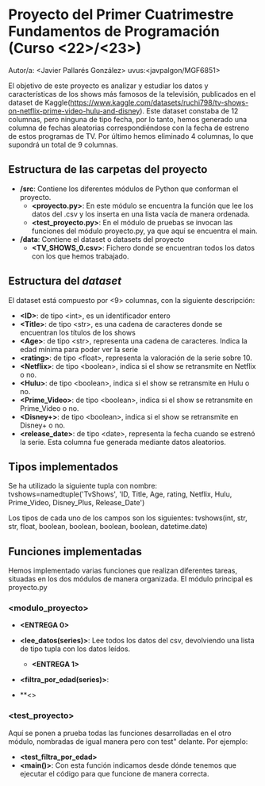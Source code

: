 # Proyecto del Primer Cuatrimestre Fundamentos de Programación (Curso  \<22\>/\<23\>)
Autor/a: \<Javier Pallarés González\>   uvus:\<javpalgon/MGF6851\>

El objetivo de este proyecto es analizar y estudiar los datos y características de los shows más famosos de la televisión, publicados en el dataset de Kaggle(https://www.kaggle.com/datasets/ruchi798/tv-shows-on-netflix-prime-video-hulu-and-disney). Este dataset constaba de 12 columnas, pero ninguna de tipo fecha, por lo tanto, hemos generado una columna de fechas aleatorias correspondiéndose con la fecha de estreno de estos programas de TV. Por último hemos eliminado 4 columnas, lo que supondrá un total de 9 columnas.


## Estructura de las carpetas del proyecto

* **/src**: Contiene los diferentes módulos de Python que conforman el proyecto.
  * **\<proyecto.py\>**: En este módulo se encuentra la función que lee los datos del .csv y los inserta en una lista vacía de manera ordenada.
  * **\<test_proyecto.py\>**: En el módulo de pruebas se invocan las funciones del módulo proyecto.py, ya que aquí se encuentra el main. 
* **/data**: Contiene el dataset o datasets del proyecto
    * **\<TV_SHOWS_0.csv\>**: Fichero donde se encuentran todos los datos con los que hemos trabajado.

    
## Estructura del *dataset*

El dataset está compuesto por \<9\> columnas, con la siguiente descripción:

* **\<ID>**: de tipo \<int\>, es un identificador entero
* **\<Title>**: de tipo \<str\>, es una cadena de caracteres donde se encuentran los títulos de los shows
* **\<Age>**: de tipo \<str\>, representa una cadena de caracteres. Indica la edad mínima para poder ver la serie
* **\<rating>**: de tipo \<float\>, representa la valoración de la serie sobre 10.
* **\<Netflix>**: de tipo \<boolean\>, indica si el show se retransmite en Netflix o no.
* **\<Hulu>**: de tipo \<boolean\>, indica si el show se retransmite en Hulu o no.
* **\<Prime_Video>**: de tipo \<boolean\>, indica si el show se retransmite en Prime_Video o no.
* **\<Disney+>**: de tipo \<boolean\>, indica si el show se retransmite en Disney+ o no.
* **\<release_date>**: de tipo \<date\>, representa la fecha cuando se estrenó la serie. Esta columna fue generada mediante datos aleatorios.

## Tipos implementados

Se ha utilizado la siguiente tupla con nombre:
tvshows=namedtuple('TvShows', 'ID, Title, Age, rating, Netflix, Hulu, Prime_Video, Disney_Plus, Release_Date')

Los tipos de cada uno de los campos son los siguientes:
tvshows(int, str, str, float, boolean, boolean, boolean, boolean, datetime.date)

## Funciones implementadas
Hemos implementado varias funciones que realizan diferentes tareas, situadas en los dos módulos de manera organizada. El módulo principal es proyecto.py

### \<modulo_proyecto\>

  * **<ENTREGA 0>**

* **<lee_datos(series)>**: Lee todos los datos del csv, devolviendo una lista de tipo tupla con los datos leídos.

  * **<ENTREGA 1>**

* **<filtra_por_edad(series)>**:   
* **<>
### \<test_proyecto\>

Aquí se ponen a prueba todas las funciones desarrolladas en el otro módulo, nombradas de igual manera pero con test" delante. Por ejemplo:
* **<test_filtra_por_edad>**
* **<main()>**: Con esta función indicamos desde dónde tenemos que ejecutar el código para que funcione de manera correcta.


